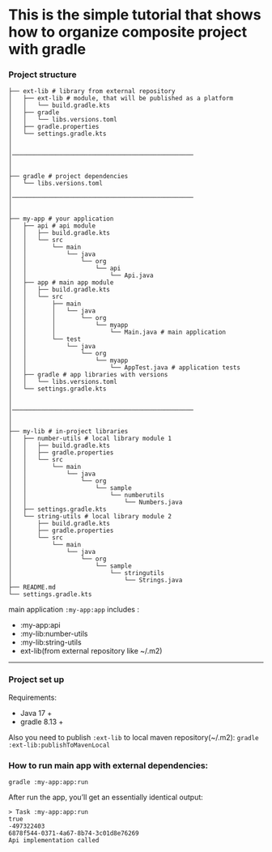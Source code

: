 # This is the simple tutorial that shows how to organize composite project with gradle

### Project structure
```
├── ext-lib # library from external repository
│   ├── ext-lib # module, that will be published as a platform
│   │   └── build.gradle.kts
│   ├── gradle
│   │   └── libs.versions.toml
│   ├── gradle.properties
│   └── settings.gradle.kts
│ 
│ 
│──────────────────────────────────────────────────
│ 
│ 
├── gradle # project dependencies
│   └── libs.versions.toml
│ 
│──────────────────────────────────────────────────
│ 
│ 
├── my-app # your application
│   ├── api # api module
│   │   ├── build.gradle.kts
│   │   └── src
│   │       └── main
│   │           └── java
│   │               └── org
│   │                   └── api
│   │                       └── Api.java
│   ├── app # main app module
│   │   ├── build.gradle.kts
│   │   └── src
│   │       ├── main
│   │       │   └── java
│   │       │       └── org
│   │       │           └── myapp
│   │       │               └── Main.java # main application
│   │       └── test
│   │           └── java
│   │               └── org
│   │                   └── myapp
│   │                       └── AppTest.java # application tests
│   ├── gradle # app libraries with versions
│   │   └── libs.versions.toml
│   └── settings.gradle.kts
│ 
│ 
│──────────────────────────────────────────────────
│ 
│ 
├── my-lib # in-project libraries
│   ├── number-utils # local library module 1
│   │   ├── build.gradle.kts
│   │   ├── gradle.properties
│   │   └── src
│   │       └── main
│   │           └── java
│   │               └── org
│   │                   └── sample
│   │                       └── numberutils
│   │                           └── Numbers.java
│   ├── settings.gradle.kts
│   └── string-utils # local library module 2
│       ├── build.gradle.kts
│       ├── gradle.properties
│       └── src
│           └── main
│               └── java
│                   └── org
│                       └── sample
│                           └── stringutils
│                               └── Strings.java
├── README.md
└── settings.gradle.kts
```

main application `:my-app:app` includes :
- :my-app:api
- :my-lib:number-utils
- :my-lib:string-utils
- ext-lib(from external repository like ~/.m2)

---

### Project set up
Requirements:
- Java 17 +
- gradle 8.13 +

Also you need to publish `:ext-lib` to local maven repository(~/.m2): `gradle :ext-lib:publishToMavenLocal`

### How to run main app with external dependencies:
```
gradle :my-app:app:run
```
After run the app, you’ll get an essentially identical output:
```
> Task :my-app:app:run
true
-497322403
6878f544-0371-4a67-8b74-3c01d8e76269
Api implementation called
```